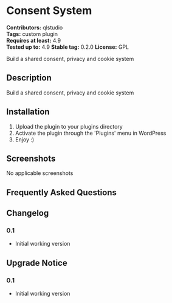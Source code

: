 # Consent System
**Contributors:** qlstudio  
**Tags:** custom plugin  
**Requires at least:** 4.9  
**Tested up to:** 4.9
**Stable tag:** 0.2.0
**License:** GPL  

Build a shared consent, privacy and cookie system


## Description 

Build a shared consent, privacy and cookie system


## Installation 


1. Upload the plugin to your plugins directory
2. Activate the plugin through the 'Plugins' menu in WordPress
3. Enjoy :)


## Screenshots 

No applicable screenshots


## Frequently Asked Questions 


## Changelog 


### 0.1 

* Initial working version


## Upgrade Notice 


### 0.1 

* Initial working version
